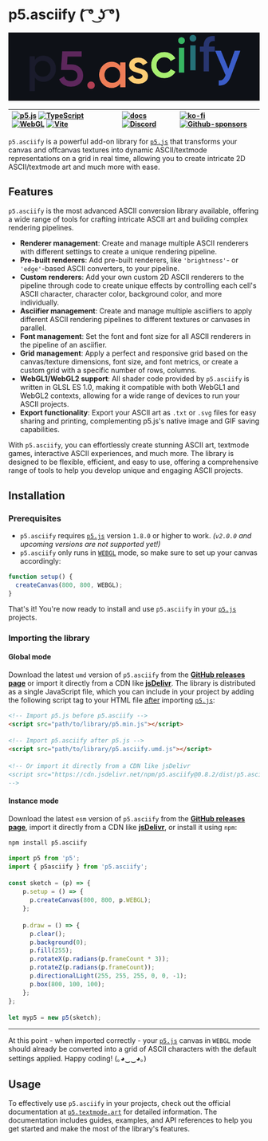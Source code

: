 # p5.asciify ( ͡° ͜ʖ ͡°)


<div align="center">
  <img src="./repo_assets/images/p5.asciify.animated-logo.gif" />


| [![p5.js](https://img.shields.io/badge/p5.js-ED225D?logo=p5.js&logoColor=white)](https://p5js.org/) [![TypeScript](https://img.shields.io/badge/TypeScript-3178C6?logo=typescript&logoColor=white)](https://www.typescriptlang.org/) [![WebGL](https://img.shields.io/badge/WebGL1-990000?logo=webgl&logoColor=white)](https://www.khronos.org/webgl/) [![Vite](https://img.shields.io/badge/Vite-646CFF?logo=vite&logoColor=white)](https://vitejs.dev/) | [![docs](https://img.shields.io/badge/docs-docusaurus-3ECC5F?logo=docusaurus&logoColor=white)](https://p5.textmode.art/) [![Discord](https://img.shields.io/discord/1357070706181017691?color=5865F2&label=Discord&logo=discord&logoColor=white)](https://discord.gg/sjrw8QXNks) | [![ko-fi](https://shields.io/badge/ko--fi-donate-ff5f5f?logo=ko-fi)](https://ko-fi.com/V7V8JG2FY) [![Github-sponsors](https://img.shields.io/badge/sponsor-30363D?logo=GitHub-Sponsors&logoColor=#EA4AAA)](https://github.com/sponsors/humanbydefinition) |
|:-------------|:-------------|:-------------|

</div>


`p5.asciify` is a powerful add-on library for [`p5.js`](https://p5js.org/) that transforms your canvas and offcanvas textures into dynamic ASCII/textmode representations on a grid in real time, allowing you to create intricate 2D ASCII/textmode art and much more with ease.

## Features

`p5.asciify` is the most advanced ASCII conversion library available, offering a wide range of tools for crafting intricate ASCII art and building complex rendering pipelines.

- **Renderer management**: Create and manage multiple ASCII renderers with different settings to create a unique rendering pipeline.
- **Pre-built renderers**: Add pre-built renderers, like `'brightness'`- or `'edge'`-based ASCII converters, to your pipeline.
- **Custom renderers**: Add your own custom 2D ASCII renderers to the pipeline through code to create unique effects by controlling each cell's ASCII character, character color, background color, and more individually.
- **Asciifier management**: Create and manage multiple asciifiers to apply different ASCII rendering pipelines to different textures or canvases in parallel.
- **Font management**: Set the font and font size for all ASCII renderers in the pipeline of an asciifier.
- **Grid management**: Apply a perfect and responsive grid based on the canvas/texture dimensions, font size, and font metrics, or create a custom grid with a specific number of rows, columns.
- **WebGL1/WebGL2 support**: All shader code provided by `p5.asciify` is written in GLSL ES 1.0, making it compatible with both WebGL1 and WebGL2 contexts, allowing for a wide range of devices to run your ASCII projects.
- **Export functionality**: Export your ASCII art as `.txt` or `.svg` files for easy sharing and printing, complementing p5.js's native image and GIF saving capabilities.

With `p5.asciify`, you can effortlessly create stunning ASCII art, textmode games, interactive ASCII experiences, and much more. The library is designed to be flexible, efficient, and easy to use, offering a comprehensive range of tools to help you develop unique and engaging ASCII projects.

## Installation

### Prerequisites

- `p5.asciify` requires [`p5.js`](https://p5js.org/) version `1.8.0` or higher to work. *(`v2.0.0` and upcoming versions are not supported yet!)*
- `p5.asciify` only runs in [`WEBGL`](https://p5js.org/reference/#/p5/createCanvas) mode, so make sure to set up your canvas accordingly:

```javascript
function setup() {
  createCanvas(800, 800, WEBGL);
}
```

That's it! You're now ready to install and use `p5.asciify` in your [`p5.js`](https://p5js.org/) projects.

### Importing the library

#### Global mode

Download the latest `umd` version of `p5.asciify` from the [**GitHub releases page**](https://github.com/humanbydefinition/p5.asciify/releases/) or import it directly from a CDN like [**jsDelivr**](https://www.jsdelivr.com/package/npm/p5.asciify). The library is distributed as a single JavaScript file, which you can include in your project by adding the following script tag to your HTML file <u>after</u> importing [`p5.js`](https://p5js.org/):

```html
<!-- Import p5.js before p5.asciify -->
<script src="path/to/library/p5.min.js"></script>

<!-- Import p5.asciify after p5.js -->
<script src="path/to/library/p5.asciify.umd.js"></script>

<!-- Or import it directly from a CDN like jsDelivr
<script src="https://cdn.jsdelivr.net/npm/p5.asciify@0.8.2/dist/p5.asciify.umd.min.js"></script> 
-->
```

#### Instance mode

Download the latest `esm` version of `p5.asciify` from the [**GitHub releases page**](https://github.com/humanbydefinition/p5.asciify/releases/), import it directly from a CDN like [**jsDelivr**](https://www.jsdelivr.com/package/npm/p5.asciify), or install it using `npm`:

```bash
npm install p5.asciify
```

```javascript
import p5 from 'p5';
import { p5asciify } from 'p5.asciify';

const sketch = (p) => {
    p.setup = () => {
      p.createCanvas(800, 800, p.WEBGL);
    };

    p.draw = () => {
      p.clear();
      p.background(0);
      p.fill(255);
      p.rotateX(p.radians(p.frameCount * 3));
      p.rotateZ(p.radians(p.frameCount));
      p.directionalLight(255, 255, 255, 0, 0, -1);
      p.box(800, 100, 100);
    };
};

let myp5 = new p5(sketch);
```

<hr />

At this point - when imported correctly - your [`p5.js`](https://p5js.org/) canvas in `WEBGL` mode should already be converted into a grid of ASCII characters with the default settings applied. Happy coding! (｡◕‿‿◕｡)

## Usage

To effectively use `p5.asciify` in your projects, check out the official documentation at [`p5.textmode.art`](https://p5.textmode.art/) for detailed information. The documentation includes guides, examples, and API references to help you get started and make the most of the library's features.
